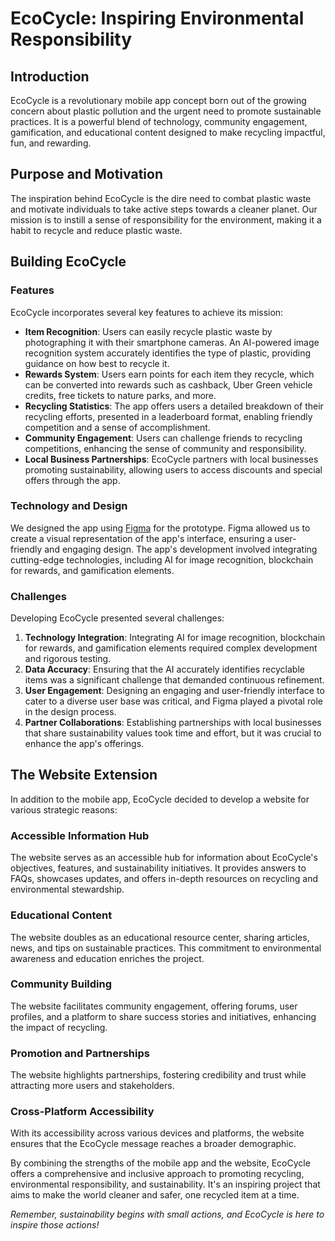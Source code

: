 # EcoCycle: Inspiring Environmental Responsibility

## Introduction

EcoCycle is a revolutionary mobile app concept born out of the growing concern about plastic pollution and the urgent need to promote sustainable practices. It is a powerful blend of technology, community engagement, gamification, and educational content designed to make recycling impactful, fun, and rewarding. 

## Purpose and Motivation

The inspiration behind EcoCycle is the dire need to combat plastic waste and motivate individuals to take active steps towards a cleaner planet. Our mission is to instill a sense of responsibility for the environment, making it a habit to recycle and reduce plastic waste. 

## Building EcoCycle

### Features
EcoCycle incorporates several key features to achieve its mission:

- **Item Recognition**: Users can easily recycle plastic waste by photographing it with their smartphone cameras. An AI-powered image recognition system accurately identifies the type of plastic, providing guidance on how best to recycle it.
- **Rewards System**: Users earn points for each item they recycle, which can be converted into rewards such as cashback, Uber Green vehicle credits, free tickets to nature parks, and more.
- **Recycling Statistics**: The app offers users a detailed breakdown of their recycling efforts, presented in a leaderboard format, enabling friendly competition and a sense of accomplishment.
- **Community Engagement**: Users can challenge friends to recycling competitions, enhancing the sense of community and responsibility.
- **Local Business Partnerships**: EcoCycle partners with local businesses promoting sustainability, allowing users to access discounts and special offers through the app.

### Technology and Design
We designed the app using [Figma](https://www.figma.com/file/8KzgfGvot2cblgD0NEMn3C/Ecocycle?type=design&node-id=2-11&mode=design&t=Si4ZSPYoKu2HKL6N-0) for the prototype. Figma allowed us to create a visual representation of the app's interface, ensuring a user-friendly and engaging design. The app's development involved integrating cutting-edge technologies, including AI for image recognition, blockchain for rewards, and gamification elements.

### Challenges
Developing EcoCycle presented several challenges:

1. **Technology Integration**: Integrating AI for image recognition, blockchain for rewards, and gamification elements required complex development and rigorous testing.
2. **Data Accuracy**: Ensuring that the AI accurately identifies recyclable items was a significant challenge that demanded continuous refinement.
3. **User Engagement**: Designing an engaging and user-friendly interface to cater to a diverse user base was critical, and Figma played a pivotal role in the design process.
4. **Partner Collaborations**: Establishing partnerships with local businesses that share sustainability values took time and effort, but it was crucial to enhance the app's offerings.

## The Website Extension

In addition to the mobile app, EcoCycle decided to develop a website for various strategic reasons:

### Accessible Information Hub
The website serves as an accessible hub for information about EcoCycle's objectives, features, and sustainability initiatives. It provides answers to FAQs, showcases updates, and offers in-depth resources on recycling and environmental stewardship.

### Educational Content
The website doubles as an educational resource center, sharing articles, news, and tips on sustainable practices. This commitment to environmental awareness and education enriches the project.

### Community Building
The website facilitates community engagement, offering forums, user profiles, and a platform to share success stories and initiatives, enhancing the impact of recycling.

### Promotion and Partnerships
The website highlights partnerships, fostering credibility and trust while attracting more users and stakeholders.

### Cross-Platform Accessibility
With its accessibility across various devices and platforms, the website ensures that the EcoCycle message reaches a broader demographic.

By combining the strengths of the mobile app and the website, EcoCycle offers a comprehensive and inclusive approach to promoting recycling, environmental responsibility, and sustainability. It's an inspiring project that aims to make the world cleaner and safer, one recycled item at a time.

*Remember, sustainability begins with small actions, and EcoCycle is here to inspire those actions!*
